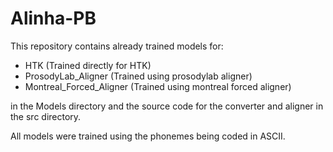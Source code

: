 # Alinha-PB

This repository contains already trained models for:
- HTK (Trained directly for HTK)
- ProsodyLab_Aligner (Trained using prosodylab aligner)
- Montreal_Forced_Aligner (Trained using montreal forced aligner)
	
in the Models directory and the source code for the converter and aligner in the src directory.

All models were trained using the phonemes being coded in ASCII. 
